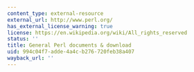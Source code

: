 ```yaml
---
content_type: external-resource
external_url: http://www.perl.org/
has_external_license_warning: true
license: https://en.wikipedia.org/wiki/All_rights_reserved
status: ''
title: General Perl documents & download
uid: 994c04f7-adde-4a4c-b276-720feb38a407
wayback_url: ''
---
```

